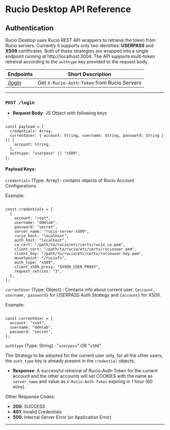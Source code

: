 # Rucio Desktop API Reference
## Authentication

Rucio Desktop uses Rucio REST API wrappers to retrieve the token from Rucio servers. Currently it supports only two identities: __USERPASS__ and __X509__ certificates.
Both of these strategies are wrapped into a single endpoint running at http://localhost:3004. The API supports multi-token retreival according to the `authtype` key provided to the request body.


| Endpoints | Short Description |
| --------- | ----------------- |
| [/login](#post-login) | Get `X-Rucio-Auth-Token` from Rucio Servers |

---

### `POST /login`

* **Request Body**: JS Object with following keys

```JS

const payload = {
  credentials: Array,
  currentUser: { account: String, username: String, password: String } || {
    account: String,
  },
  authtype: "userpass" || "x509",
};

```

#### Payload Keys:

`credentials` (Type: Array) : contains objects of Rucio Account Configurations.

Example:

```JS

const credentials = [
  {
    account: "root",
    username: "ddmlab",
    password: "secret",
    server_name: "rucio-server-x509",
    rucio_host: "localhost",
    auth_host: "localhost",
    ca_cert: "/path/to/rucio/etc/certs/rucio_ca.pem",
    client_cert: "/path/to/rucio/etc/certs/ruciouser.pem",
    client_key: "/path/to/rucio/etc/certs/ruciouser.key.pem",
    mountpoint: "/ruciofs",
    auth_type: "x509",
    client_x509_proxy: "$X509_USER_PROXY",
    request_retries: "3",
  },
];

```

`currentUser` (Type: Object) : Contains info about current user. `{account, username, password}` for USERPASS Auth Strategy and `{account}` for X509.

Example:

```JS

const currentUser = {
  account: "root",
  username: "ddmlab",
  password: "secret",
};

```

`authtype` (Type: String) : "`userpass`" OR "`x509`"

The Strategy to be adopted for the current user only, for all the other users, the `auth_type` key is already present in the `credential` objects. 

* **Response**: A successful retreival of Rucio-Auth-Token for the current account and the other accounts will set COOKIES with the name as `server_name` and value as `X-Rucio-Auth-Token` expiring in 1 hour (60 mins).

Other Response Codes:

* **200**: SUCCESS
* **401**: Invalid Credentials
* **500**: Internal Server Error (or Application Error)

---